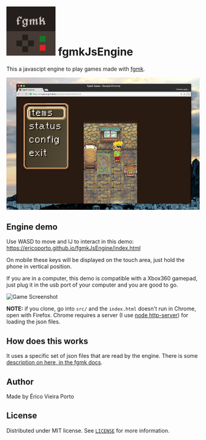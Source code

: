 ![Icon](iconTiny.png) fgmkJsEngine
=============================

This a javascipt engine to play games made with [fgmk](https://github.com/ericoporto/fgmk).

![Game Screenshot](gamescreenshot.png)


Engine demo
----------

Use WASD to move and IJ to interact in this demo: https://ericoporto.github.io/fgmkJsEngine/index.html

On mobile these keys will be displayed on the touch area, just hold the phone
in vertical position.

If you are in a computer, this demo is compatible with a Xbox360 gamepad, just
plug it in the usb port of your computer and you are good to go.

![Game Screenshot](fgmkJsEngif.gif)

**NOTE:** if you clone, go into `src/` and the `index.html` doesn't run in Chrome, open with Firefox. 
Chrome requires a server (I use [node http-server](https://www.npmjs.com/package/http-server)) for loading the json files.


How does this works
-------------------

It uses a specific set of json files that are read by the engine. There is some
[description on here, in the fgmk docs](http://ericoporto.github.io/fgmk/Specification/Specification.html).


Author
------

Made by Érico Vieira Porto


License
-------

Distributed under MIT license. See [`LICENSE`](LICENSE) for more information.
